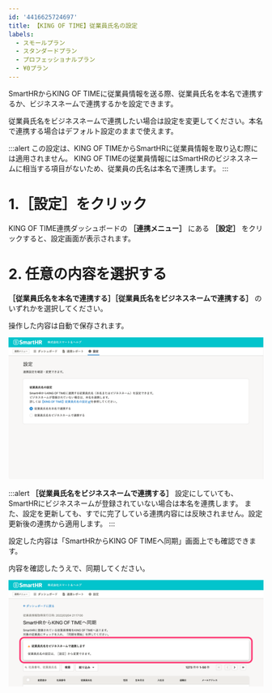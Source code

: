 ```yaml
---
id: '4416625724697'
title: 【KING OF TIME】従業員氏名の設定
labels:
  - スモールプラン
  - スタンダードプラン
  - プロフェッショナルプラン
  - ¥0プラン
---
```

SmartHRからKING OF TIMEに従業員情報を送る際、従業員氏名を本名で連携するか、ビジネスネームで連携するかを設定できます。

従業員氏名をビジネスネームで連携したい場合は設定を変更してください。本名で連携する場合はデフォルト設定のままで使えます。

:::alert
この設定は、KING OF TIMEからSmartHRに従業員情報を取り込む際には適用されません。
KING OF TIMEの従業員情報にはSmartHRのビジネスネームに相当する項目がないため、従業員の氏名は本名で連携します。
:::

# 1.［設定］をクリック

KING OF TIME連携ダッシュボードの **［連携メニュー］** にある **［設定］** をクリックすると、設定画面が表示されます。

# 2\. 任意の内容を選択する

 **［従業員氏名を本名で連携する］［従業員氏名をビジネスネームで連携する］** のいずれかを選択してください。

操作した内容は自動で保存されます。

![](./00_KING_OF_TIME___SmartHR____________.png)

:::alert
 **［従業員氏名をビジネスネームで連携する］** 設定にしていても、SmartHRにビジネスネームが登録されていない場合は本名を連携します。
また、設定を更新しても、すでに完了している連携内容には反映されません。設定更新後の連携から適用します。
:::

設定した内容は「SmartHRからKING OF TIMEへ同期」画面上でも確認できます。

内容を確認したうえで、同期してください。

![](./01_KING_OF_TIME___SmartHR____________.png)
